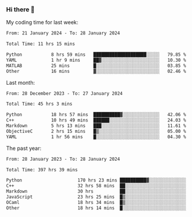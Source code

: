 ### Hi there 👋

My coding time for last week:

<!--START_SECTION:week-->

```txt
From: 21 January 2024 - To: 28 January 2024

Total Time: 11 hrs 15 mins

Python           8 hrs 59 mins   ████████████████████░░░░░   79.85 %
YAML             1 hr 9 mins     ██▓░░░░░░░░░░░░░░░░░░░░░░   10.30 %
MATLAB           25 mins         █░░░░░░░░░░░░░░░░░░░░░░░░   03.85 %
Other            16 mins         ▓░░░░░░░░░░░░░░░░░░░░░░░░   02.46 %
```

<!--END_SECTION:week-->

Last month:

<!--START_SECTION:month-->

```txt
From: 28 December 2023 - To: 27 January 2024

Total Time: 45 hrs 3 mins

Python           18 hrs 57 mins  ██████████▓░░░░░░░░░░░░░░   42.06 %
C++              10 hrs 49 mins  ██████░░░░░░░░░░░░░░░░░░░   24.03 %
Markdown         5 hrs 13 mins   ███░░░░░░░░░░░░░░░░░░░░░░   11.61 %
ObjectiveC       2 hrs 15 mins   █▒░░░░░░░░░░░░░░░░░░░░░░░   05.00 %
YAML             1 hr 56 mins    █░░░░░░░░░░░░░░░░░░░░░░░░   04.30 %
```

<!--END_SECTION:month-->

The past year:

<!--START_SECTION:year-->

```txt
From: 28 January 2023 - To: 28 January 2024

Total Time: 397 hrs 39 mins

Python                     170 hrs 23 mins ██████████▓░░░░░░░░░░░░░░   42.85 %
C++                        32 hrs 58 mins  ██░░░░░░░░░░░░░░░░░░░░░░░   08.29 %
Markdown                   30 hrs          ██░░░░░░░░░░░░░░░░░░░░░░░   07.55 %
JavaScript                 23 hrs 25 mins  █▒░░░░░░░░░░░░░░░░░░░░░░░   05.89 %
OCaml                      18 hrs 34 mins  █▒░░░░░░░░░░░░░░░░░░░░░░░   04.67 %
Other                      18 hrs 14 mins  █░░░░░░░░░░░░░░░░░░░░░░░░   04.59 %
```

<!--END_SECTION:year-->
